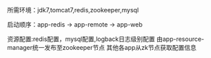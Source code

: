 所需环境：jdk7,tomcat7,redis,zookeeper,mysql

启动顺序：app-redis -> app-remote -> app-web

资源配置:redis配置，mysql配置,logback日志级别配置 由app-resource-manager统一发布至zookeeper节点
        其他各app从zk节点获取配置信息



